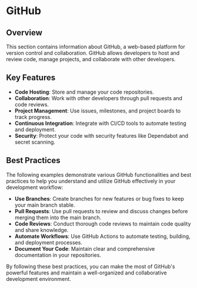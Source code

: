 # GitHub

## Overview

This section contains information about GitHub, a web-based platform for version control and collaboration. GitHub allows developers to host and review code, manage projects, and collaborate with other developers.

## Key Features

- **Code Hosting**: Store and manage your code repositories.
- **Collaboration**: Work with other developers through pull requests and code reviews.
- **Project Management**: Use issues, milestones, and project boards to track progress.
- **Continuous Integration**: Integrate with CI/CD tools to automate testing and deployment.
- **Security**: Protect your code with security features like Dependabot and secret scanning.

## Best Practices

The following examples demonstrate various GitHub functionalities and best practices to help you understand and utilize GitHub effectively in your development workflow:

- **Use Branches**: Create branches for new features or bug fixes to keep your main branch stable.
- **Pull Requests**: Use pull requests to review and discuss changes before merging them into the main branch.
- **Code Reviews**: Conduct thorough code reviews to maintain code quality and share knowledge.
- **Automate Workflows**: Use GitHub Actions to automate testing, building, and deployment processes.
- **Document Your Code**: Maintain clear and comprehensive documentation in your repositories.

By following these best practices, you can make the most of GitHub's powerful features and maintain a well-organized and collaborative development environment.